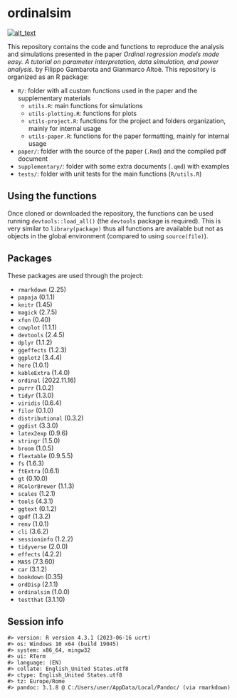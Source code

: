 
<!-- README.md is generated from README.Rmd. Please edit that file -->

# ordinalsim

<!-- badges: start -->

[<img alt="alt_text" src="https://img.shields.io/badge/OSF-https://osf.io/93h5j/-337AB7"/>](https://osf.io/93h5j/)
<!-- badges: end -->

This repository contains the code and functions to reproduce the
analysis and simulations presented in the paper *Ordinal regression
models made easy. A tutorial on parameter interpretation, data
simulation, and power analysis.* by Filippo Gambarota and Gianmarco
Altoè. This repository is organized as an R package:

- `R/`: folder with all custom functions used in the paper and the
  supplementary materials
  - `utils.R`: main functions for simulations
  - `utils-plotting.R`: functions for plots
  - `utils-project.R`: functions for the project and folders
    organization, mainly for internal usage
  - `utils-paper.R`: functions for the paper formatting, mainly for
    internal usage
- `paper/`: folder with the source of the paper (`.Rmd`) and the
  compiled pdf document
- `supplementary/`: folder with some extra documents (`.qmd`) with
  examples
- `tests/`: folder with unit tests for the main functions (`R/utils.R`)

## Using the functions

Once cloned or downloaded the repository, the functions can be used
running `devtools::load_all()` (the `devtools` package is required).
This is very similar to `library(package)` thus all functions are
available but not as objects in the global environment (compared to
using `source(file)`).

## Packages

These packages are used through the project:

- `rmarkdown` (2.25)
- `papaja` (0.1.1)
- `knitr` (1.45)
- `magick` (2.7.5)
- `xfun` (0.40)
- `cowplot` (1.1.1)
- `devtools` (2.4.5)
- `dplyr` (1.1.2)
- `ggeffects` (1.2.3)
- `ggplot2` (3.4.4)
- `here` (1.0.1)
- `kableExtra` (1.4.0)
- `ordinal` (2022.11.16)
- `purrr` (1.0.2)
- `tidyr` (1.3.0)
- `viridis` (0.6.4)
- `filor` (0.1.0)
- `distributional` (0.3.2)
- `ggdist` (3.3.0)
- `latex2exp` (0.9.6)
- `stringr` (1.5.0)
- `broom` (1.0.5)
- `flextable` (0.9.5.5)
- `fs` (1.6.3)
- `ftExtra` (0.6.1)
- `gt` (0.10.0)
- `RColorBrewer` (1.1.3)
- `scales` (1.2.1)
- `tools` (4.3.1)
- `ggtext` (0.1.2)
- `qpdf` (1.3.2)
- `renv` (1.0.1)
- `cli` (3.6.2)
- `sessioninfo` (1.2.2)
- `tidyverse` (2.0.0)
- `effects` (4.2.2)
- `MASS` (7.3.60)
- `car` (3.1.2)
- `bookdown` (0.35)
- `ordDisp` (2.1.1)
- `ordinalsim` (1.0.0)
- `testthat` (3.1.10)

## Session info

    #> version: R version 4.3.1 (2023-06-16 ucrt)
    #> os: Windows 10 x64 (build 19045)
    #> system: x86_64, mingw32
    #> ui: RTerm
    #> language: (EN)
    #> collate: English_United States.utf8
    #> ctype: English_United States.utf8
    #> tz: Europe/Rome
    #> pandoc: 3.1.8 @ C:/Users/user/AppData/Local/Pandoc/ (via rmarkdown)
